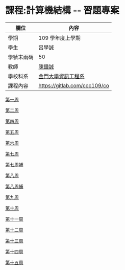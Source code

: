 # 課程:計算機結構 -- 習題專案

欄位 | 內容
-----|--------
學期 | 109 學年度上學期
學生 |  呂學誠
學號末兩碼 | 50
教師 | [陳鍾誠](https://www.nqu.edu.tw/educsie/index.php?act=blog&code=list&ids=4)
學校科系 | [金門大學資訊工程系](https://www.nqu.edu.tw/educsie/index.php)
課程內容 | https://gitlab.com/ccc109/co


[第一周](https://github.com/110810550/co109a/tree/master/hw1)

[第二周](https://github.com/110810550/co109a/tree/master/hw2)



[第四周](https://github.com/110810550/co109a/tree/master/hw4)



[第五周](https://github.com/110810550/co109a/tree/master/hw5)



[第六周](https://github.com/110810550/co109a/tree/master/hw6)



[第七周](https://github.com/110810550/co109a/tree/master/hw7)


[第七周補](https://github.com/110810550/co109a/tree/master/hw7%E8%A3%9C)



[第八周](https://github.com/110810550/co109a/tree/master/hw8)


[第八周補](https://github.com/110810550/co109a/tree/master/hw8%E8%A3%9C)


[第九周](https://github.com/110810550/co109a/tree/master/hw9)



[第十周](https://github.com/110810550/co109a/tree/master/hw10)

[第十一周](https://github.com/110810550/co109a/tree/master/hw11)



[第十二周](https://github.com/110810550/co109a/tree/master/hw12)




[第十三周](https://github.com/110810550/co109a/tree/master/hw13)


[第十四周](https://github.com/110810550/co109a/tree/master/hw14)



[第十五周](https://github.com/110810550/co109a/tree/master/hw15)


